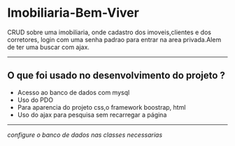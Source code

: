 # Imobiliaria-Bem-Viver
CRUD sobre uma imobiliaria, onde cadastro dos imoveis,clientes e dos corretores, login com uma senha padrao para entrar na area privada.Alem de ter uma buscar com ajax.
***
## O que foi usado no desenvolvimento do projeto ? 
* Acesso ao banco de dados com mysql 
* Uso do PDO
* Para aparencia do projeto css,o framework boostrap, html
* Uso do ajax para pesquisa sem recarregar a página

---
*configure o banco de dados nas classes necessarias*
